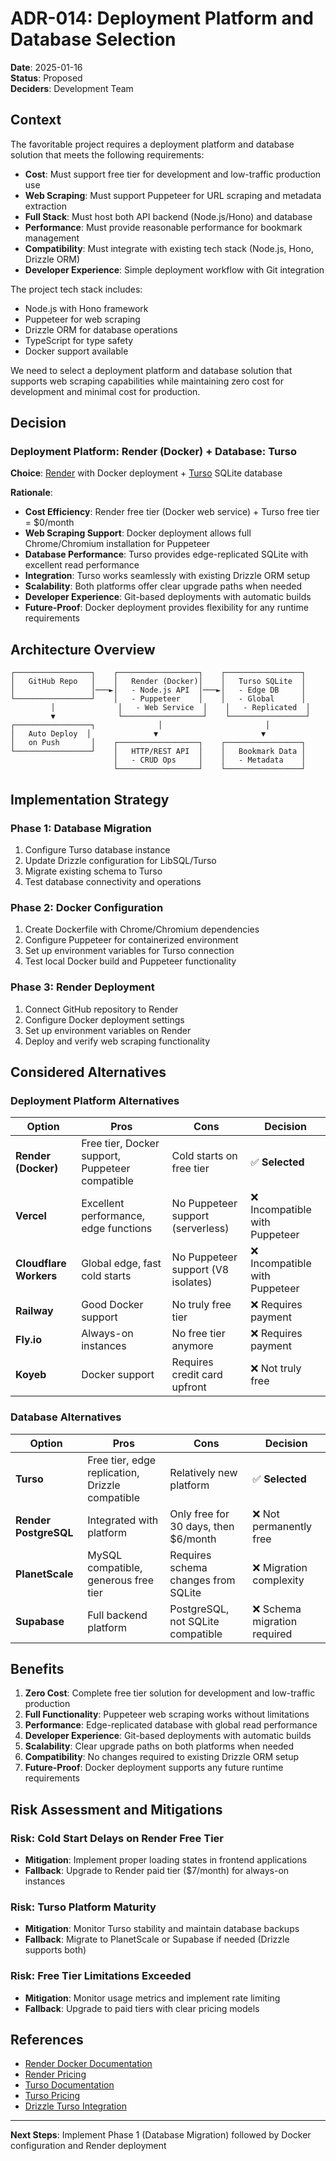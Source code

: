 # ADR-014: Deployment Platform and Database Selection

**Date**: 2025-01-16  
**Status**: Proposed  
**Deciders**: Development Team  

## Context

The favoritable project requires a deployment platform and database solution that meets the following requirements:
- **Cost**: Must support free tier for development and low-traffic production use
- **Web Scraping**: Must support Puppeteer for URL scraping and metadata extraction
- **Full Stack**: Must host both API backend (Node.js/Hono) and database
- **Performance**: Must provide reasonable performance for bookmark management
- **Compatibility**: Must integrate with existing tech stack (Node.js, Hono, Drizzle ORM)
- **Developer Experience**: Simple deployment workflow with Git integration

The project tech stack includes:
- Node.js with Hono framework
- Puppeteer for web scraping
- Drizzle ORM for database operations
- TypeScript for type safety
- Docker support available

We need to select a deployment platform and database solution that supports web scraping capabilities while maintaining zero cost for development and minimal cost for production.

## Decision

### Deployment Platform: Render (Docker) + Database: Turso

**Choice**: [Render](https://render.com) with Docker deployment + [Turso](https://turso.tech) SQLite database

**Rationale**:
- **Cost Efficiency**: Render free tier (Docker web service) + Turso free tier = $0/month
- **Web Scraping Support**: Docker deployment allows full Chrome/Chromium installation for Puppeteer
- **Database Performance**: Turso provides edge-replicated SQLite with excellent read performance
- **Integration**: Turso works seamlessly with existing Drizzle ORM setup
- **Scalability**: Both platforms offer clear upgrade paths when needed
- **Developer Experience**: Git-based deployments with automatic builds
- **Future-Proof**: Docker deployment provides flexibility for any runtime requirements

## Architecture Overview

```
┌─────────────────┐    ┌──────────────────┐    ┌─────────────────┐
│   GitHub Repo   │    │   Render (Docker)│    │   Turso SQLite  │
│                 │───►│   - Node.js API  │───►│   - Edge DB     │
└─────────────────┘    │   - Puppeteer    │    │   - Global      │
         │              │   - Web Service  │    │   - Replicated  │
         ▼              └──────────────────┘    └─────────────────┘
┌─────────────────┐              │                       │
│   Auto Deploy  │              ▼                       ▼
│   on Push       │    ┌──────────────────┐    ┌─────────────────┐
└─────────────────┘    │   HTTP/REST API  │    │   Bookmark Data │
                       │   - CRUD Ops     │    │   - Metadata    │
                       └──────────────────┘    └─────────────────┘
```

## Implementation Strategy

### Phase 1: Database Migration
1. Configure Turso database instance
2. Update Drizzle configuration for LibSQL/Turso
3. Migrate existing schema to Turso
4. Test database connectivity and operations

### Phase 2: Docker Configuration  
1. Create Dockerfile with Chrome/Chromium dependencies
2. Configure Puppeteer for containerized environment
3. Set up environment variables for Turso connection
4. Test local Docker build and Puppeteer functionality

### Phase 3: Render Deployment
1. Connect GitHub repository to Render
2. Configure Docker deployment settings
3. Set up environment variables on Render
4. Deploy and verify web scraping functionality

## Considered Alternatives

### Deployment Platform Alternatives

| Option | Pros | Cons | Decision |
|--------|------|------|----------|
| **Render (Docker)** | Free tier, Docker support, Puppeteer compatible | Cold starts on free tier | ✅ **Selected** |
| **Vercel** | Excellent performance, edge functions | No Puppeteer support (serverless) | ❌ Incompatible with Puppeteer |
| **Cloudflare Workers** | Global edge, fast cold starts | No Puppeteer support (V8 isolates) | ❌ Incompatible with Puppeteer |
| **Railway** | Good Docker support | No truly free tier | ❌ Requires payment |
| **Fly.io** | Always-on instances | No free tier anymore | ❌ Requires payment |
| **Koyeb** | Docker support | Requires credit card upfront | ❌ Not truly free |

### Database Alternatives

| Option | Pros | Cons | Decision |
|--------|------|------|----------|
| **Turso** | Free tier, edge replication, Drizzle compatible | Relatively new platform | ✅ **Selected** |
| **Render PostgreSQL** | Integrated with platform | Only free for 30 days, then $6/month | ❌ Not permanently free |
| **PlanetScale** | MySQL compatible, generous free tier | Requires schema changes from SQLite | ❌ Migration complexity |
| **Supabase** | Full backend platform | PostgreSQL, not SQLite compatible | ❌ Schema migration required |

## Benefits

1. **Zero Cost**: Complete free tier solution for development and low-traffic production
2. **Full Functionality**: Puppeteer web scraping works without limitations
3. **Performance**: Edge-replicated database with global read performance
4. **Developer Experience**: Git-based deployments with automatic builds
5. **Scalability**: Clear upgrade paths on both platforms when needed
6. **Compatibility**: No changes required to existing Drizzle ORM setup
7. **Future-Proof**: Docker deployment supports any future runtime requirements

## Risk Assessment and Mitigations

### Risk: Cold Start Delays on Render Free Tier
- **Mitigation**: Implement proper loading states in frontend applications
- **Fallback**: Upgrade to Render paid tier ($7/month) for always-on instances

### Risk: Turso Platform Maturity
- **Mitigation**: Monitor Turso stability and maintain database backups
- **Fallback**: Migrate to PlanetScale or Supabase if needed (Drizzle supports both)

### Risk: Free Tier Limitations Exceeded
- **Mitigation**: Monitor usage metrics and implement rate limiting
- **Fallback**: Upgrade to paid tiers with clear pricing models

## References

- [Render Docker Documentation](https://docs.render.com/docker)
- [Render Pricing](https://render.com/pricing)
- [Turso Documentation](https://docs.turso.tech/)
- [Turso Pricing](https://turso.tech/pricing)
- [Drizzle Turso Integration](https://orm.drizzle.team/docs/get-started-sqlite#turso)

---

**Next Steps**: Implement Phase 1 (Database Migration) followed by Docker configuration and Render deployment